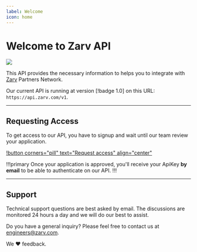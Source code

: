 ```yaml
---
label: Welcome
icon: home
---
```

# Welcome to Zarv API

![](assets/images/welcome-heroe.svg)

This API provides the necessary information to helps you to integrate with [Zarv](https://zarv.com) Partners Network.

Our current API is running at version [!badge 1.0] on this URL: `https://api.zarv.com/v1`.

---

## Requesting Access

To get access to our API, you have to signup and wait until our team review your application.

[!button corners="pill" text="Request access" align="center"](https://form.typeform.com/to/s8uaAp2i)

!!!primary
Once your application is approved, you'll receive your ApiKey **by email** to be able to authenticate on our API.
!!!

---

## Support

Technical support questions are best asked by email. The discussions are monitored 24 hours a day and we will do our best to assist.

Do you have a general inquiry? Please feel free to contact us at engineers@zarv.com.

We :heart: feedback.
